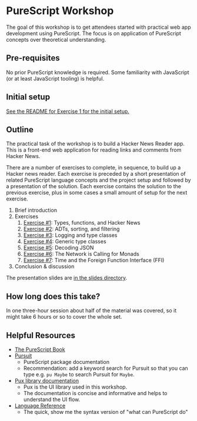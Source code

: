 # PureScript Workshop

The goal of this workshop is to get attendees started with practical web app development using PureScript. The focus is on application of PureScript concepts over theoretical understanding.

## Pre-requisites
No prior PureScript knowledge is required. Some familiarity with JavaScript (or at least JavaScript tooling) is helpful.

## Initial setup

[See the README for Exercise 1 for the initial setup.](exercise1)

## Outline

The practical task of the workshop is to build a Hacker News Reader app. This is a front-end web application for reading links and comments from Hacker News.

There are a number of exercises to complete, in sequence, to build up a Hacker news reader. Each exercise is preceded by a short presentation of related PureScript language concepts and the project setup and followed by a presentation of the solution. Each exercise contains the solution to the previous exercise, plus in some cases a small amount of setup for the next exercise.

1. Brief introduction
1. Exercises
    1. [Exercise #1](./exercise1): Types, functions, and Hacker News
    1. [Exercise #2](./exercise2): ADTs, sorting, and filtering
    1. [Exercise #3](./exercise3): Logging and type classes
    1. [Exercise #4](./exercise4): Generic type classes
    1. [Exercise #5](./exercise5): Decoding JSON
    1. [Exercise #6](./exercise6): The Network is Calling for Monads
    1. [Exercise #7](./exercise7): Time and the Foreign Function Interface (FFI)
1. Conclusion & discussion

The presentation slides are [in the slides directory](./slides).

## How long does this take?

In one three-hour session about half of the material was covered, so it might take 6 hours or so to cover the whole set.

## Helpful Resources

* [The PureScript Book](https://leanpub.com/purescript/read)
* [Pursuit](https://pursuit.purescript.org/)
  * PureScript package documentation
  * Recommendation: add a keyword search for Pursuit so that you can type e.g. `pu Maybe` to search Pursuit for `Maybe`.
* [Pux library documentation](http://purescript-pux.org/)
  * Pux is the UI library used in this workshop.
  * The documentation is concise and informative and helps to understand the UI flow.
* [Language Reference](https://github.com/purescript/documentation/blob/master/language/README.md)
  * The quick, show me the syntax version of "what can PureScript do"

